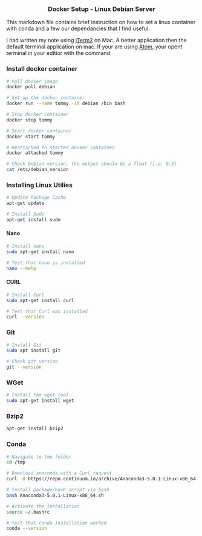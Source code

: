 ### <center> Docker Setup - Linux Debian Server

This markdown file contains brief instruction on how to set a linux container with conda and a few our dependancies that I find useful.

I had written my note using [iTerm2](https://www.iterm2.com/) on Mac. A better application then the default terminal application on mac. If your are using [Atom](https://atom.io/), your opent terminal in your editior with the command

### Install docker container
```bash
# Pull docker image  
docker pull debian

# Set up the docker container
docker run --name tommy -it debian /bin bash

# Stop docker container  
docker stop tommy

# Start docker container  
docker start tommy

# Reattached to started docker container  
docker attached tommy

# Check Debian version, the output should be a float (i.e. 9.9)
cat /etc/debian_version
```


### Installing Linux Utilies
```bash
# Update Package Cache
apt-get update

# Install Sudo
apt-get install sudo
```

#### Nano
```bash
# Install nano
sudo apt-get install nano

# Test that nano is installed
nano --help
```

#### CURL
```bash
# Install Curl
sudo apt-get install curl

# Test that Curl was installed
curl --version
```

### Git
```bash
# Install Git
sudo apt install git

# Check git version
git --version
```


### WGet
```bash
# Install the wget tool
sudo apt-get install wget
```

### Bzip2
```bash
apt-get install bzip2
```

### Conda
```bash
# Navigate to tmp folder
cd /tmp

# Download anaconda with a Curl request
curl -O https://repo.continuum.io/archive/Anaconda3-5.0.1-Linux-x86_64.sh

# Install package/bash script via bash
bash Anaconda3-5.0.1-Linux-x86_64.sh

# Activate the installation
source ~/.bashrc

# test that conda installation worked
conda --version
```
